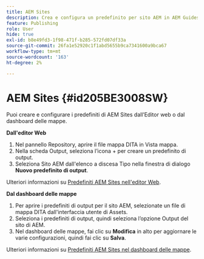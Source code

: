 ```yaml
---
title: AEM Sites
description: Crea e configura un predefinito per sito AEM in AEM Guides. Utilizza il supporto del sito AEM per generare output basato su articoli, argomenti di collegamento dell’output, conferenze di pubblicazione e ricerche in una stringa all’interno del contenuto.
feature: Publishing
role: User
hide: true
exl-id: b8e49fd3-1f98-471f-b285-572fd07df33a
source-git-commit: 26fa1e52920c1f1abd5655b9ca7341600a9bca67
workflow-type: tm+mt
source-wordcount: '163'
ht-degree: 2%

---
```


# AEM Sites {#id205BE3008SW}



Puoi creare e configurare i predefiniti di AEM Sites dall’Editor web o dal dashboard delle mappe.

**Dall&#39;editor Web**

1. Nel pannello Repository, aprire il file mappa DITA in Vista mappa.
1. Nella scheda Output, seleziona l’icona + per creare un predefinito di output.
1. Seleziona Sito AEM dall&#39;elenco a discesa Tipo nella finestra di dialogo **Nuovo predefinito di output**.

Ulteriori informazioni su [Predefiniti AEM Sites nell&#39;editor Web](generate-output-aem-site-web-editor.md).


**Dal dashboard delle mappe**


1. Per aprire i predefiniti di output per il sito AEM, selezionate un file di mappa DITA dall&#39;interfaccia utente di Assets.
1. Seleziona i predefiniti di output, quindi seleziona l’opzione Output del sito di AEM.
1. Nel dashboard delle mappe, fai clic su **Modifica** in alto per aggiornare le varie configurazioni, quindi fai clic su **Salva**.

Ulteriori informazioni su [Predefiniti AEM Sites nel dashboard delle mappe](generate-output-aem-site-map-dashboard.md).
